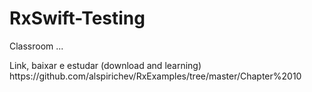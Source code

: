 # RxSwift-Testing
Classroom ... 
<p>Link, baixar e estudar (download and learning) https://github.com/alspirichev/RxExamples/tree/master/Chapter%2010</p> 
